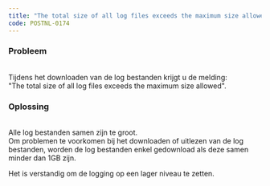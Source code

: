 ```yaml
---
title: "The total size of all log files exceeds the maximum size allowed."
code: POSTNL-0174
---
```


<div class="columnLayout single" data-layout="single">
<div class="cell normal" data-type="normal">
<div class="innerCell">
<p><h3>Probleem</h3><br>Tijdens het downloaden van de log bestanden krijgt u de melding:<br>"The total size of all log files exceeds the maximum size allowed".</p>
<p><h3>Oplossing</h3><br>Alle log bestanden samen zijn te groot.<br>Om problemen te voorkomen bij het downloaden of uitlezen van de log bestanden, worden de log bestanden enkel gedownload als deze samen minder dan 1GB zijn.</p>
<p>Het is verstandig om de logging op een lager niveau te zetten.</p></div>
</div>
</div>